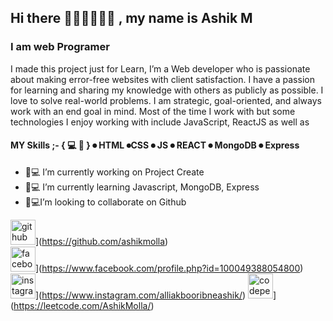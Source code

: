 ## Hi there 👨🏾‍🤝‍👨🏾🤝 , my name is Ashik M
### I am web Programer

I made this project just for Learn, 
I’m a  Web developer who is passionate about making error-free websites with client satisfaction. I have a passion for learning and sharing my knowledge with others as publicly as possible. I love to solve real-world problems. I am strategic, goal-oriented, and always work with an end goal in mind. Most of the time I work with  but some technologies I enjoy working with include  JavaScript, ReactJS as well as 

#### MY Skills ;- { 💻 📖 } ⏺ HTML  ⏺CSS ⏺ JS ⏺ REACT ⏺ MongoDB ⏺ Express

- 🔭💻 I’m currently working on Project Create 
- 🌱💻 I’m currently learning Javascript, MongoDB, Express 
- 👯💻I’m looking to collaborate on Github 


<img src='https://cdn.jsdelivr.net/npm/simple-icons@3.0.1/icons/github.svg' alt='github' height='40'>](https://github.com/ashikmolla)  
<img src='https://cdn.jsdelivr.net/npm/simple-icons@3.0.1/icons/facebook.svg' alt='facebook' height='40'>](https://www.facebook.com/profile.php?id=100049388054800) 
<img src='https://cdn.jsdelivr.net/npm/simple-icons@3.0.1/icons/instagram.svg' alt='instagram' height='40'>](https://www.instagram.com/alliakbooribneashik/) 
<img src='https://cdn.jsdelivr.net/npm/simple-icons@3.0.1/icons/codepen.svg' alt='codepen' height='40'>](https://leetcode.com/AshikMolla/)  



